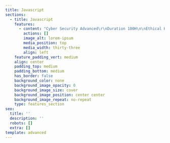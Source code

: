 ```yaml
---
title: Javascript
sections:
  - title: Javascript
    features:
      - content: "Cyber Security Advanced\r\nDuration 100H\n\nEthical Hacking (VAPT) Course Modules:-\n\nModule 01: Introduction to Ethical Hacking\r\nModule 02: Foot printing and Reconnaissance\r\nModule 03: Scanning Networks\r\nModule 04: Enumeration\r\nModule 05: Vulnerability Analysis Module\r\n06: System Hacking\r\nModule 07: Malware Threats\r\nModule 08: Sniffing\r\nModule 09: Social Engineering\r\nModule 10: Denial-of-Service\r\nModule 11: Session Hijacking\r\nModule 12: Hacking Web Servers\r\nModule 13: Hacking Web Applications\r\nModule 14: SQL Injection\r\nModule 15: Hacking Wireless Networks\r\nModule 16: Hacking Mobile Platforms\r\nModule 17: Cloud Computing\r\nModule 18: Cryptography (Advanced section in Threat hunting)\r\nModule 19: IDS, Firewalls, and Honeypots\n\nIncident Response and Handling :\r\nInformation Security\r\nComputer Security\r\nThreat intelligence\r\nRisk Management\r\nIncident Handling\r\nSecurity Policies\n\nForensic Readiness and First Response :\r\nComputer Forensics\r\n• Digital Evidence\r\n• Forensic Readiness\r\n• Preservation of Electronic Evidence\r\n• Volatile Evidence\r\n• Static Evidence\r\n• Anti-forensics\n\nEmail Security Incidents\r\nEmail Security •\r\nDeceptive and Suspicious Email •\r\nEmail Incidents • Phishing email\n\nDefensive side operation ( Whats required to become a Cyber Security Professional )\r\nModule 1- Tool deployment and configuration\r\nModule 2- Includes EDRs (Theory),\r\nModule 3- SIEM Module 4- SOC operations (Theory)\r\nModule 5- Security Patch management, Security Patch deployment (Live practical) & automate patch installation.\r\nModule 6- Security Policy making and implementing.\r\nModule 7- Av servers, Firewalls, IDS, IPS Understanding and monitoring techniques\n"
        actions: []
        image_alt: lorem-ipsum
        media_position: top
        media_width: thirty-three
        align: left
    feature_padding_vert: medium
    align: center
    padding_top: medium
    padding_bottom: medium
    has_border: false
    background_color: none
    background_image_opacity: 0
    background_image_size: cover
    background_image_position: center center
    background_image_repeat: no-repeat
    type: features_section
seo:
  title: ''
  description: ''
  robots: []
  extra: []
template: advanced
---
```

